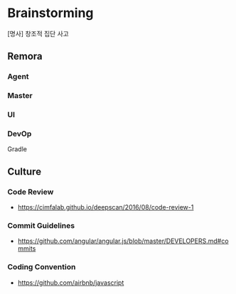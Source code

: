 # Brainstorming
\[명사\] 창조적 집단 사고

## Remora
### Agent


### Master


### UI


### DevOp
Gradle

## Culture
### Code Review
- <https://cimfalab.github.io/deepscan/2016/08/code-review-1>


### Commit Guidelines
- <https://github.com/angular/angular.js/blob/master/DEVELOPERS.md#commits>


### Coding Convention
- <https://github.com/airbnb/javascript>
